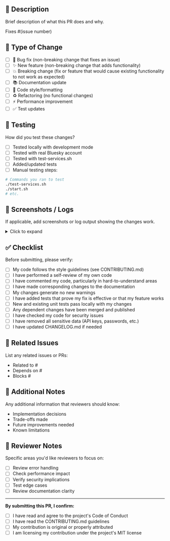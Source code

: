## 📝 Description

Brief description of what this PR does and why.

Fixes #(issue number)

## 🎯 Type of Change

- [ ] 🐛 Bug fix (non-breaking change that fixes an issue)
- [ ] ✨ New feature (non-breaking change that adds functionality)
- [ ] 💥 Breaking change (fix or feature that would cause existing functionality to not work as expected)
- [ ] 📚 Documentation update
- [ ] 🎨 Code style/formatting
- [ ] ♻️ Refactoring (no functional changes)
- [ ] ⚡ Performance improvement
- [ ] ✅ Test updates

## 🧪 Testing

How did you test these changes?

- [ ] Tested locally with development mode
- [ ] Tested with real Bluesky account
- [ ] Tested with test-services.sh
- [ ] Added/updated tests
- [ ] Manual testing steps:

```bash
# Commands you ran to test
./test-services.sh
./start.sh
# etc.
```

## 📸 Screenshots / Logs

If applicable, add screenshots or log output showing the changes work.

<details>
<summary>Click to expand</summary>

```
Paste logs or screenshots here
```

</details>

## ✅ Checklist

Before submitting, please verify:

- [ ] My code follows the style guidelines (see CONTRIBUTING.md)
- [ ] I have performed a self-review of my own code
- [ ] I have commented my code, particularly in hard-to-understand areas
- [ ] I have made corresponding changes to the documentation
- [ ] My changes generate no new warnings
- [ ] I have added tests that prove my fix is effective or that my feature works
- [ ] New and existing unit tests pass locally with my changes
- [ ] Any dependent changes have been merged and published
- [ ] I have checked my code for security issues
- [ ] I have removed all sensitive data (API keys, passwords, etc.)
- [ ] I have updated CHANGELOG.md if needed

## 🔗 Related Issues

List any related issues or PRs:

- Related to #
- Depends on #
- Blocks #

## 📝 Additional Notes

Any additional information that reviewers should know:

- Implementation decisions
- Trade-offs made
- Future improvements needed
- Known limitations

## 🤝 Reviewer Notes

Specific areas you'd like reviewers to focus on:

- [ ] Review error handling
- [ ] Check performance impact
- [ ] Verify security implications
- [ ] Test edge cases
- [ ] Review documentation clarity

---

**By submitting this PR, I confirm:**
- [ ] I have read and agree to the project's Code of Conduct
- [ ] I have read the CONTRIBUTING.md guidelines
- [ ] My contribution is original or properly attributed
- [ ] I am licensing my contribution under the project's MIT license
